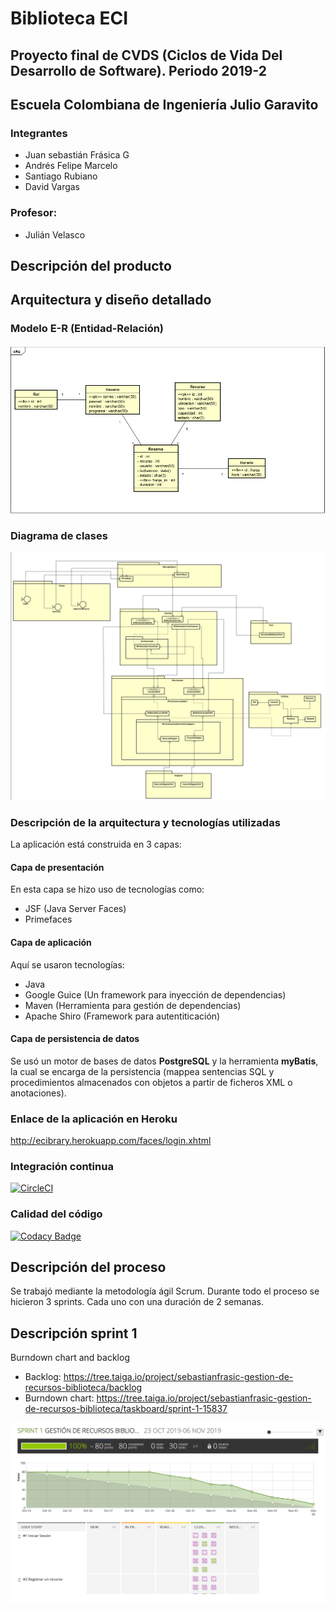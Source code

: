 # Biblioteca ECI
## Proyecto final de CVDS (Ciclos de Vida Del Desarrollo de Software). Periodo 2019-2
## Escuela Colombiana de Ingeniería Julio Garavito

### Integrantes
*  Juan sebastián Frásica G
*  Andrés Felipe Marcelo
*  Santiago Rubiano
*  David Vargas

### Profesor:
* Julián Velasco


## Descripción del producto

## Arquitectura y diseño detallado

### Modelo E-R (Entidad-Relación)
![ER](https://github.com/CVDS-ECI/ECI-Biblioteca/blob/master/img/EntidadRelacion.png)

### Diagrama de clases
![Diagrama-de-clases-sprint-1-y-2](https://github.com/CVDS-ECI/ECI-Biblioteca/blob/master/img/Diagrama_de_clases.png)

### Descripción de la arquitectura y tecnologías utilizadas
La aplicación está construida en 3 capas:
#### Capa de presentación
En esta capa se hizo uso de tecnologías como:
* JSF (Java Server Faces)
* Primefaces


#### Capa de aplicación
Aquí se usaron tecnologías:
* Java
* Google Guice (Un framework para inyección de dependencias)
* Maven (Herramienta para gestión de dependencias)
* Apache Shiro (Framework para autentiticación)

#### Capa de persistencia de datos
Se usó un motor de bases de datos **PostgreSQL** y la herramienta **myBatis**, la cual se encarga de la persistencia (mappea sentencias SQL y procedimientos almacenados con objetos a partir de ficheros XML o anotaciones).

### Enlace de la aplicación en Heroku
http://ecibrary.herokuapp.com/faces/login.xhtml

### Integración continua
[![CircleCI](https://circleci.com/gh/CVDS-ECI/ECI-Biblioteca.svg?style=svg)](https://circleci.com/gh/CVDS-ECI/ECI-Biblioteca)

### Calidad del código
[![Codacy Badge](https://api.codacy.com/project/badge/Grade/64ad0e4484824d6ab2794f5535063e6f)](https://www.codacy.com/manual/sebastianfrasic/ECI-Biblioteca?utm_source=github.com&amp;utm_medium=referral&amp;utm_content=CVDS-ECI/ECI-Biblioteca&amp;utm_campaign=Badge_Grade)

## Descripción del proceso
Se trabajó mediante la metodología ágil Scrum. Durante todo el proceso se hicieron 3 sprints. Cada uno con una duración de 2 semanas.

## Descripción sprint 1

Burndown chart and backlog

* Backlog: https://tree.taiga.io/project/sebastianfrasic-gestion-de-recursos-biblioteca/backlog
* Burndown chart: https://tree.taiga.io/project/sebastianfrasic-gestion-de-recursos-biblioteca/taskboard/sprint-1-15837

![Burndown chart and backlog sprint 1](https://github.com/CVDS-ECI/ECI-Biblioteca/blob/master/img/BURNDOWN%20CHART%20AND%20BACKLOG%20SPRINT%201.png)


